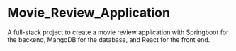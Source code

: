 # Movie_Review_Application
A full-stack project to create a movie review application with Springboot for the backend, MangoDB for the database, and React for the front end.
